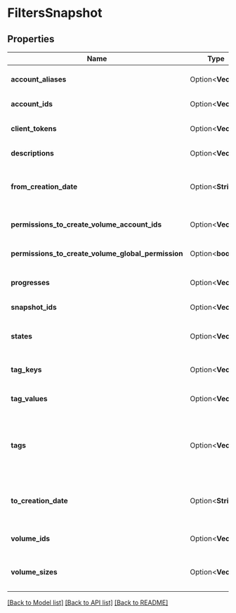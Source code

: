 # FiltersSnapshot

## Properties

Name | Type | Description | Notes
------------ | ------------- | ------------- | -------------
**account_aliases** | Option<**Vec<String>**> | The account aliases of the owners of the snapshots. | [optional]
**account_ids** | Option<**Vec<String>**> | The account IDs of the owners of the snapshots. | [optional]
**client_tokens** | Option<**Vec<String>**> | The idempotency tokens provided when creating the snapshots. | [optional]
**descriptions** | Option<**Vec<String>**> | The descriptions of the snapshots. | [optional]
**from_creation_date** | Option<**String**> | The beginning of the time period, in ISO 8601 date-time format (for example, `2020-06-14T00:00:00.000Z`). | [optional]
**permissions_to_create_volume_account_ids** | Option<**Vec<String>**> | The account IDs which have permissions to create volumes. | [optional]
**permissions_to_create_volume_global_permission** | Option<**bool**> | If true, lists all public volumes. If false, lists all private volumes. | [optional]
**progresses** | Option<**Vec<i32>**> | The progresses of the snapshots, as a percentage. | [optional]
**snapshot_ids** | Option<**Vec<String>**> | The IDs of the snapshots. | [optional]
**states** | Option<**Vec<String>**> | The states of the snapshots (`in-queue` \\| `pending` \\| `completed` \\| `error` \\| `deleting`). | [optional]
**tag_keys** | Option<**Vec<String>**> | The keys of the tags associated with the snapshots. | [optional]
**tag_values** | Option<**Vec<String>**> | The values of the tags associated with the snapshots. | [optional]
**tags** | Option<**Vec<String>**> | The key/value combination of the tags associated with the snapshots, in the following format: &quot;Filters&quot;:{&quot;Tags&quot;:[&quot;TAGKEY=TAGVALUE&quot;]}. | [optional]
**to_creation_date** | Option<**String**> | The end of the time period, in ISO 8601 date-time format (for example, `2020-06-30T00:00:00.000Z`). | [optional]
**volume_ids** | Option<**Vec<String>**> | The IDs of the volumes used to create the snapshots. | [optional]
**volume_sizes** | Option<**Vec<i32>**> | The sizes of the volumes used to create the snapshots, in gibibytes (GiB). | [optional]

[[Back to Model list]](../README.md#documentation-for-models) [[Back to API list]](../README.md#documentation-for-api-endpoints) [[Back to README]](../README.md)


